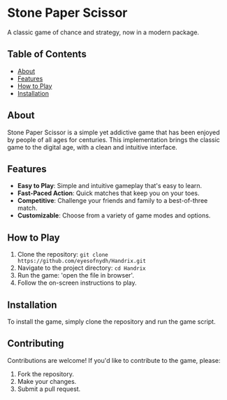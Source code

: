 # Stone Paper Scissor

A classic game of chance and strategy, now in a modern package.

## Table of Contents

* [About](#about)
* [Features](#features)
* [How to Play](#how-to-play)
* [Installation](#installation)


## About

Stone Paper Scissor is a simple yet addictive game that has been enjoyed by people of all ages for centuries. This implementation brings the classic game to the digital age, with a clean and intuitive interface.

## Features

* **Easy to Play**: Simple and intuitive gameplay that's easy to learn.
* **Fast-Paced Action**: Quick matches that keep you on your toes.
* **Competitive**: Challenge your friends and family to a best-of-three match.
* **Customizable**: Choose from a variety of game modes and options.

## How to Play

1. Clone the repository: `git clone https://github.com/eyesofnydh/Handrix.git`
2. Navigate to the project directory: `cd Handrix`
3. Run the game: 'open the file in browser'.
4. Follow the on-screen instructions to play.

## Installation

To install the game, simply clone the repository and run the game script.

## Contributing

Contributions are welcome! If you'd like to contribute to the game, please:

1. Fork the repository.
2. Make your changes.
3. Submit a pull request.
